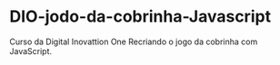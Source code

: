 # DIO-jodo-da-cobrinha-Javascript
Curso da Digital Inovattion One Recriando o jogo da cobrinha com JavaScript.
